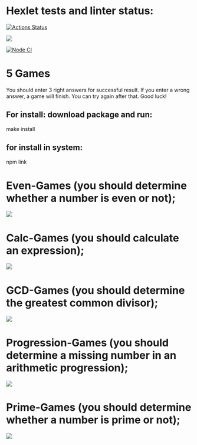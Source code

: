# Hexlet tests and linter status:

[![Actions Status](https://github.com/EvgeniyOl/frontend-project-lvl1/workflows/hexlet-check/badge.svg)](https://github.com/EvgeniyOl/frontend-project-lvl1/actions)

<a href="https://codeclimate.com/github/EvgeniyOl/frontend-project-lvl1/maintainability"><img src="https://api.codeclimate.com/v1/badges/cae8015f47ac8243c814/maintainability" /></a>

[![Node CI](https://github.com/EvgeniyOl/frontend-project-lvl1/actions/workflows/nodejs.yml/badge.svg)](https://github.com/EvgeniyOl/frontend-project-lvl1/actions/workflows/nodejs.yml)

# 5 Games

You should enter 3 right answers for successful result. If you enter a wrong answer, a game will finish. You can try again after that. Good luck!

## For install: download package and run: 
make install

## for install in system: 
npm link

# Even-Games (you should determine whether a number is even or not);
<a href="https://asciinema.org/a/bIOOO14r3BinVJWL4zVPQLiVp" target="_blank"><img src="https://asciinema.org/a/bIOOO14r3BinVJWL4zVPQLiVp.svg" /></a>

# Calc-Games (you should calculate an expression);
<a href="https://asciinema.org/a/GMKy5nPYEBcChEvtSkumZsysu" target="_blank"><img src="https://asciinema.org/a/GMKy5nPYEBcChEvtSkumZsysu.svg" /></a>

# GCD-Games (you should determine the greatest common divisor);
<a href="https://asciinema.org/a/i8EWq7e4Hrg5rUi74OA6AZLwg" target="_blank"><img src="https://asciinema.org/a/i8EWq7e4Hrg5rUi74OA6AZLwg.svg" /></a>

# Progression-Games (you should determine a missing number in an arithmetic progression);
<a href="https://asciinema.org/a/MCYGtaQsaOIsRSbR8XSp4oynD" target="_blank"><img src="https://asciinema.org/a/MCYGtaQsaOIsRSbR8XSp4oynD.svg" /></a>

# Prime-Games (you should determine whether a number is prime or not);
<a href="https://asciinema.org/a/MlSBYgZ5mPsKAYQCcsrLb9Fk9" target="_blank"><img src="https://asciinema.org/a/MlSBYgZ5mPsKAYQCcsrLb9Fk9.svg" /></a>
